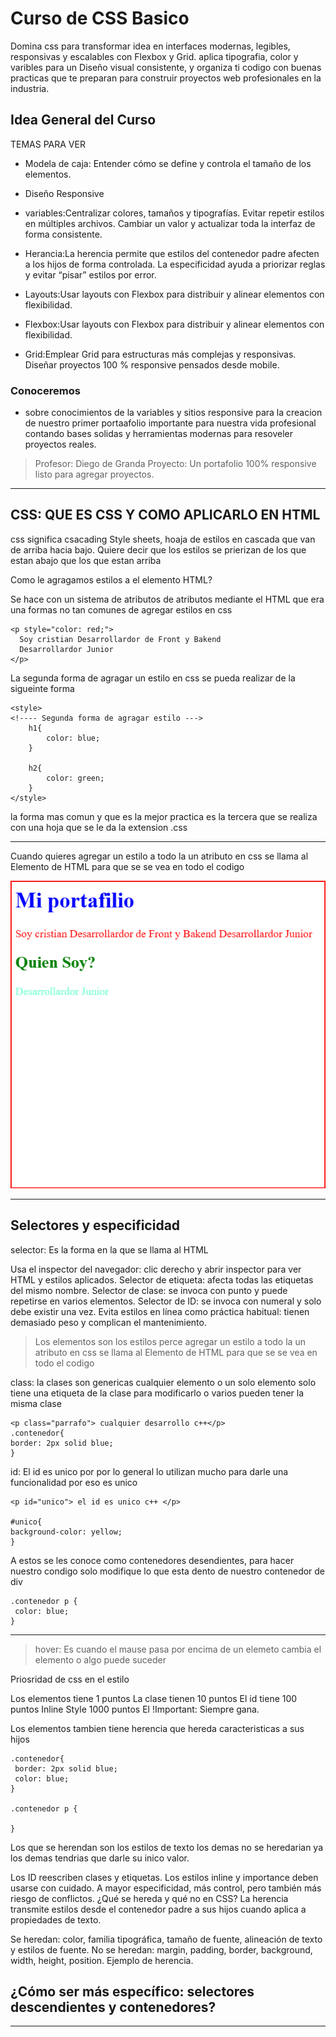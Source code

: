 <!----Introducicion a css---->

# Curso de CSS Basico

Domina css para transformar idea en interfaces modernas, legibles, responsivas  y escalables con Flexbox y Grid. aplica tipografia, color y varibles para un Diseño visual consistente, y organiza ti codigo con buenas practicas que te preparan para construir proyectos web profesionales en la industria.

## Idea General del Curso

TEMAS PARA VER

+ Modela de caja: Entender cómo se define y controla el tamaño de los elementos.

+ Diseño Responsive

+ variables:Centralizar colores, tamaños y tipografías.
Evitar repetir estilos en múltiples archivos.
Cambiar un valor y actualizar toda la interfaz de forma consistente.

+ Herancia:La herencia permite que estilos del contenedor padre afecten a los hijos de forma controlada.
La especificidad ayuda a priorizar reglas y evitar “pisar” estilos por error.

+ Layouts:Usar layouts con Flexbox para distribuir y alinear elementos con flexibilidad.

+ Flexbox:Usar layouts con Flexbox para distribuir y alinear elementos con flexibilidad.

+ Grid:Emplear Grid para estructuras más complejas y responsivas. Diseñar proyectos 100 % responsive pensados desde mobile.

### Conoceremos 

+ sobre conocimientos de la variables y sitios responsive para la creacion de nuestro primer portaafolio importante para nuestra vida profesional contando bases solidas y herramientas modernas para resoveler proyectos reales.

>Profesor: Diego de Granda
>Proyecto: Un portafolio 100%
responsive listo para agregar proyectos.


---
## CSS: QUE ES CSS Y COMO APLICARLO EN HTML

css significa csacading Style sheets, hoaja de estilos en cascada que van de arriba hacia bajo. Quiere decir que los estilos se prierizan de los que estan abajo que los que estan arriba

Como le agragamos estilos a el elemento HTML?

<!--- TRES formas de colocar estilos en css --->

Se hace con un sistema de atributos de atributos mediante el HTML que era una formas no tan comunes de agregar estilos en css

    <p style="color: red;">
      Soy cristian Desarrollardor de Front y Bakend
      Desarrollardor Junior  
    </p>

La segunda forma de agragar un estilo en css se pueda realizar de la sigueinte forma 

    <style>
    <!---- Segunda forma de agragar estilo --->
        h1{
            color: blue;
        }

        h2{
            color: green;
        }
    </style>

la forma mas comun y que es la mejor practica es la tercera que se realiza con una hoja que se le da la extension .css

---

Cuando quieres agregar un estilo a todo la un atributo en css se llama al Elemento de HTML para que se se vea en todo el codigo 

<img src="../img/cssimagen.png">

---

## Selectores y especificidad

selector: Es la forma en la que se llama al HTML 

Usa el inspector del navegador: clic derecho y abrir inspector para ver HTML y estilos aplicados.
Selector de etiqueta: afecta todas las etiquetas del mismo nombre.
Selector de clase: se invoca con punto y puede repetirse en varios elementos.
Selector de ID: se invoca con numeral y solo debe existir una vez.
Evita estilos en línea como práctica habitual: tienen demasiado peso y complican el mantenimiento.

>Los elementos son los estilos perce agregar un estilo a todo la un atributo en css se llama al Elemento de HTML para que se se vea en todo el codigo 

class: la clases son genericas cualquier elemento o un solo elemento solo tiene una etiqueta de la clase para modificarlo o varios pueden tener la misma clase

    <p class="parrafo"> cualquier desarrollo c++</p>
    .contenedor{
    border: 2px solid blue;
    }

id: El id es unico por por lo general lo utilizan mucho para darle una funcionalidad por eso es unico

    <p id="unico"> el id es unico c++ </p>

    #unico{
    background-color: yellow;
    }

A estos se les conoce como contenedores desendientes,
para hacer nuestro condigo solo modifique lo que esta dento de nuestro contenedor de div

    .contenedor p {
     color: blue;
    }

---

> hover: Es cuando el mause pasa por encima de un elemeto cambia el elemento o algo puede suceder

Priosridad de css en el estilo

Los elementos  tiene 1 puntos
La clase tienen 10 puntos
El id tiene 100 puntos 
Inline Style 1000 puntos
El !Important: Siempre gana.

Los elementos tambien tiene herencia que hereda caracteristicas a sus hijos 

    .contenedor{
     border: 2px solid blue;
     color: blue;
    }

    .contenedor p {
   
    }

Los que se herendan son los estilos de texto los demas no se heredarian ya los demas tendrias que darle su inico valor.

Los ID reescriben clases y etiquetas.
Los estilos inline y importance deben usarse con cuidado.
A mayor especificidad, más control, pero también más riesgo de conflictos.
¿Qué se hereda y qué no en CSS?
La herencia transmite estilos desde el contenedor padre a sus hijos cuando aplica a propiedades de texto.

Se heredan: color, familia tipográfica, tamaño de fuente, alineación de texto y estilos de fuente.
No se heredan: margin, padding, border, background, width, height, position.
Ejemplo de herencia.

## ¿Cómo ser más específico: selectores descendientes y contenedores?

---
